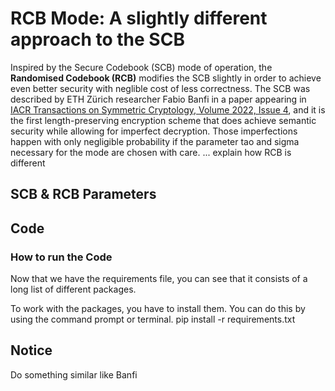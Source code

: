 # RCB Mode: A slightly different approach to the SCB 

Inspired by the Secure Codebook (SCB) mode of operation, the **Randomised Codebook (RCB)** modifies the SCB slightly in order to achieve even better security with neglible cost of less correctness. 
The SCB was described by ETH Zürich researcher Fabio Banfi in a paper appearing in [IACR Transactions on Symmetric Cryptology, Volume 2022, Issue 4](https://tosc.iacr.org/index.php/ToSC/article/view/9970), 
and it is the first length-preserving encryption scheme that does achieve semantic security while allowing for imperfect decryption. Those imperfections happen with only negligible 
probability if the parameter tao and sigma necessary for the mode are chosen with care. ... explain how RCB is different

## SCB & RCB Parameters

## Code
### How to run the Code
Now that we have the requirements file, you can see that it consists of a long list of different packages.

To work with the packages, you have to install them. You can do this by using the command prompt or terminal.
pip install -r requirements.txt

## Notice
Do something similar like Banfi
